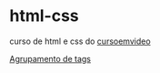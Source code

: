 # html-css
curso de html e css do [cursoemvideo](https://www.cursoemvideo.com)

<a href="https://rodriggues-dev.github.io/html-css/exercicios/agrupamento de tags"  target="-blank" rel="external">Agrupamento de tags</a>